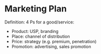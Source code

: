 # Marketing Plan

Definition: 4 Ps for a good/service:
- Product: USP, branding
- Place: channel of distribution
- Price: strategy (e.g. premium, penetration)
- Promotion: advertising, sales promotion